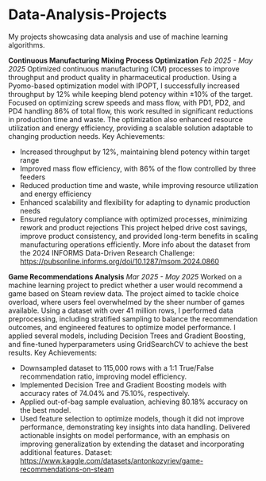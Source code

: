 # Data-Analysis-Projects
My projects showcasing data analysis and use of machine learning algorithms.

**Continuous Manufacturing Mixing Process Optimization** 
_Feb 2025 - May 2025_
Optimized continuous manufacturing (CM) processes to improve throughput and product quality in pharmaceutical production. Using a Pyomo-based optimization model with IPOPT, I successfully increased throughput by 12% while keeping blend potency within ±10% of the target. Focused on optimizing screw speeds and mass flow, with PD1, PD2, and PD4 handling 86% of total flow, this work resulted in significant reductions in production time and waste. The optimization also enhanced resource utilization and energy efficiency, providing a scalable solution adaptable to changing production needs.
Key Achievements:
* Increased throughput by 12%, maintaining blend potency within target range
* Improved mass flow efficiency, with 86% of the flow controlled by three feeders
* Reduced production time and waste, while improving resource utilization and energy efficiency
* Enhanced scalability and flexibility for adapting to dynamic production needs
* Ensured regulatory compliance with optimized processes, minimizing rework and product rejections
This project helped drive cost savings, improve product consistency, and provided long-term benefits in scaling manufacturing operations efficiently.
More info about the dataset from the 2024 INFORMS Data-Driven Research Challenge: https://pubsonline.informs.org/doi/10.1287/msom.2024.0860

**Game Recommendations Analysis**
_Mar 2025 - May 2025_
Worked on a machine learning project to predict whether a user would recommend a game based on Steam review data. The project aimed to tackle choice overload, where users feel overwhelmed by the sheer number of games available. Using a dataset with over 41 million rows, I performed data preprocessing, including stratified sampling to balance the recommendation outcomes, and engineered features to optimize model performance. I applied several models, including Decision Trees and Gradient Boosting, and fine-tuned hyperparameters using GridSearchCV to achieve the best results.
Key Achievements:
* Downsampled dataset to 115,000 rows with a 1:1 True/False recommendation ratio, improving model efficiency.
* Implemented Decision Tree and Gradient Boosting models with accuracy rates of 74.04% and 75.10%, respectively.
* Applied out-of-bag sample evaluation, achieving 80.18% accuracy on the best model.
* Used feature selection to optimize models, though it did not improve performance, demonstrating key insights into data handling.
Delivered actionable insights on model performance, with an emphasis on improving generalization by extending the dataset and incorporating additional features.
Dataset: https://www.kaggle.com/datasets/antonkozyriev/game-recommendations-on-steam
